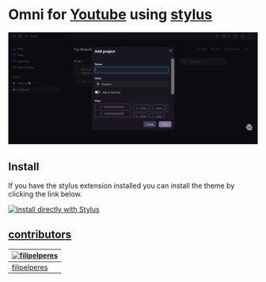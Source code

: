 # Omni for [Youtube](https://todoist.com/) using [stylus](https://add0n.com/stylus.html)

![Screenshot](./printscreen.png)

## Install

If you have the stylus extension installed you can install the theme by clicking the link below.

[![Install directly with Stylus](https://img.shields.io/badge/Install%20directly%20with-Stylus-00adad.svg)](https://github.com/filipelperes/omni-todoist/raw/main/omni.user.css)

## [contributors](https://github.com/filipelperes/omni-youtube/graphs/contributors)

| [![filipelperes](https://avatars2.githubusercontent.com/u/7967904?v=3&s=70)](https://github.com/nmsmith22389) |
| -------------------------------------------------------------------------------------------------------- |
| [filipelperes](https://github.com/filipelperes)                                                             |
